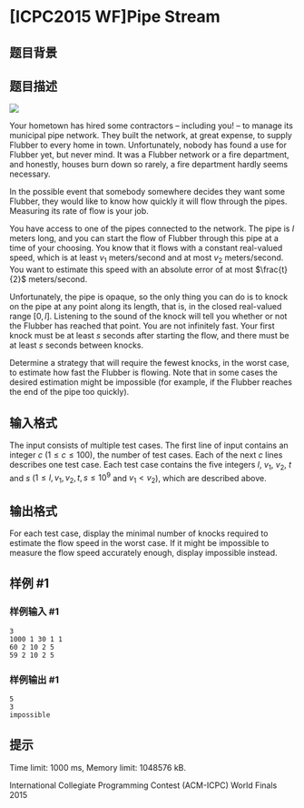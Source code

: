 # [ICPC2015 WF]Pipe Stream

## 题目背景



## 题目描述

 ![](https://vj.z180.cn/ba87a214c6b94e2e93a88f7b226c2064?v=1602042036)  

Your hometown has hired some contractors – including you! – to manage its municipal pipe network. They built the network, at great expense, to supply Flubber to every home in town. Unfortunately, nobody has found a use for Flubber yet, but never mind. It was a Flubber network or a fire department, and honestly, houses burn down so rarely, a fire department hardly seems necessary. 

In the possible event that somebody somewhere decides they want some Flubber, they would like to know how quickly it will flow through the pipes. Measuring its rate of flow is your job.

You have access to one of the pipes connected to the network. The pipe is $l$ meters long, and you can start the flow of Flubber through this pipe at a time of your choosing. You know that it flows with a constant real-valued speed, which is at least $v_1$ meters/second and at most $v_2$ meters/second. You want to estimate this speed with an absolute error of at most $\frac{t}{2}$ meters/second.

Unfortunately, the pipe is opaque, so the only thing you can do is to knock on the pipe at any point along its length, that is, in the closed real-valued range $[0,l]$. Listening to the sound of the knock will tell you whether or not the Flubber has reached that point. You are not infinitely fast. Your first knock must be at least $s$ seconds after starting the flow, and there must be at least $s$ seconds between knocks.

Determine a strategy that will require the fewest knocks, in the worst case, to estimate how fast the Flubber is flowing. Note that in some cases the desired estimation might be impossible (for example, if the Flubber reaches the end of the pipe too quickly).

## 输入格式

The input consists of multiple test cases. The first line of input contains an integer $c$ ($1 \leq c \leq 100$), the number of test cases. Each of the next $c$ lines describes one test case. Each test case contains the five integers $l$, $v_1$, $v_2$, $t$ and $s$ ($1 \leq l, v_1, v_2, t, s \leq 10^9$ and $v_1 < v_2$), which are described above.

## 输出格式

For each test case, display the minimal number of knocks required to estimate the flow speed in the worst case. If it might be impossible to measure the flow speed accurately enough, display impossible instead.

## 样例 #1

### 样例输入 #1
```
3
1000 1 30 1 1
60 2 10 2 5
59 2 10 2 5
```

### 样例输出 #1

```
5
3
impossible
```

## 提示

Time limit: 1000 ms, Memory limit: 1048576 kB. 

 International Collegiate Programming Contest (ACM-ICPC) World Finals 2015
